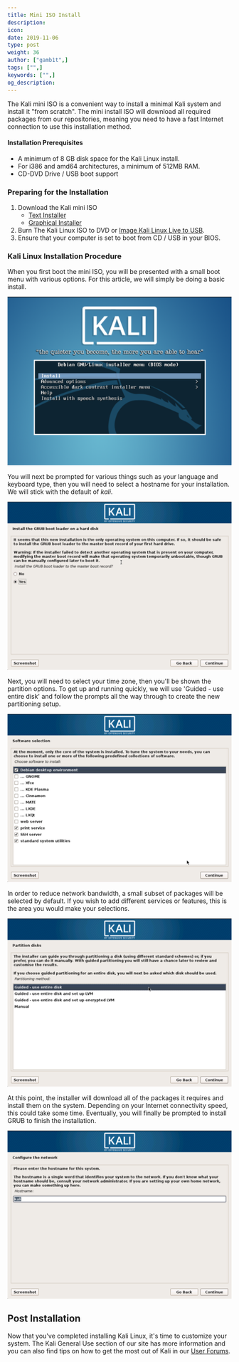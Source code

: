 ```yaml
---
title: Mini ISO Install
description:
icon:
date: 2019-11-06
type: post
weight: 36
author: ["gamb1t",]
tags: ["",]
keywords: ["",]
og_description:
---
```


The Kali mini ISO is a convenient way to install a minimal Kali system and install it "from scratch". The mini install ISO will download all required packages from our repositories, meaning you need to have a fast Internet connection to use this installation method.

#### Installation Prerequisites

* A minimum of 8 GB disk space for the Kali Linux install.
* For i386 and amd64 architectures, a minimum of 512MB RAM.
* CD-DVD Drive / USB boot support

### Preparing for the Installation

1. Download the Kali mini ISO
	* [Text Installer](http://http.kali.org/kali/dists/kali-rolling/main/installer-amd64/current/images/netboot/mini.iso)
	* [Graphical Installer](http://http.kali.org/kali/dists/kali-rolling/main/installer-amd64/current/images/netboot/gtk/mini.iso)
2. Burn The Kali Linux ISO to DVD or [Image Kali Linux Live to USB](/docs/usb/kali-linux-live-usb-install/).
3. Ensure that your computer is set to boot from CD / USB in your BIOS.

### Kali Linux Installation Procedure

When you first boot the mini ISO, you will be presented with a small boot menu with various options. For this article, we will simply be doing a basic install.

![mini_iso_1](kali-mini-install-1.png)

You will next be prompted for various things such as your language and keyboard type, then you will need to select a hostname for your installation. We will stick with the default of _kali_.

![mini_iso_2](kali-mini-install-2.png)

Next, you will need to select your time zone, then you'll be shown the partition options. To get up and running quickly, we will use 'Guided - use entire disk' and follow the prompts all the way through to create the new partitioning setup.

![mini_iso_3](kali-mini-install-3.png)

In order to reduce network bandwidth, a small subset of packages will be selected by default. If you wish to add different services or features, this is the area you would make your selections.

![mini_iso_4](kali-mini-install-4.png)

At this point, the installer will download all of the packages it requires and install them on the system. Depending on your Internet connectivity speed, this could take some time. Eventually, you will finally be prompted to install GRUB to finish the installation.

![mini_iso_5](kali-mini-install-5.png)

## Post Installation

Now that you've completed installing Kali Linux, it's time to customize your system. The Kali General Use section of our site has more information and you can also find tips on how to get the most out of Kali in our [User Forums](https://forums.kali.org/).
